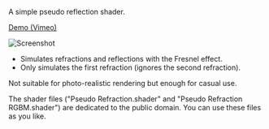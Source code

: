 A simple pseudo reflection shader.

[Demo (Vimeo)](https://vimeo.com/82659909)

![Screenshot](http://keijiro.github.io/UnityRefractionShader/screenshot_hdr.png)

- Simulates refractions and reflections with the Fresnel effect.
- Only simulates the first refraction (ignores the second refraction).

Not suitable for photo-realistic rendering but enough for casual use.

The shader files ("Pseudo Refraction.shader" and "Pseudo Refraction RGBM.shader")
are dedicated to the public domain. You can use these files as you like.
